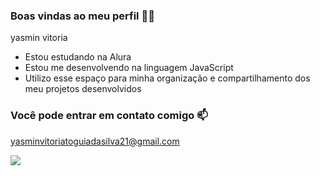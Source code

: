 ### Boas vindas ao meu perfil 💙💙

yasmin vitoria 

- Estou estudando na Alura
- Estou me desenvolvendo na linguagem JavaScript
- Utilizo esse espaço para minha organização e compartilhamento dos meu projetos desenvolvidos

### Você pode entrar em contato comigo 📫
yasminvitoriatoguiadasilva21@gmail.com

![](https://media1.tenor.com/m/vorIxjEb0NsAAAAC/02.gif)
